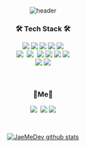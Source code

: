 <div align="center">
  
![header](https://capsule-render.vercel.app/api?type=wave&color=87CEFA&height=300&section=header&text=JaeMeDev&fontSize=90)

<h3 align="center">🛠 Tech Stack 🛠</h3>

<p align="center">
  <img src="https://img.shields.io/badge/Next.js-000000?style=flat-square&logo=Next.js&logoColor=white"/>
  <img src="https://img.shields.io/badge/React-61DAFB?style=flat-square&logo=React&logoColor=black"/>
  <img src="https://img.shields.io/badge/Redux-764ABC?style=flat-square&logo=Redux&logoColor=white"/>
  <img src="https://img.shields.io/badge/JavaScript-F7DF1E?style=flat-square&logo=JavaScript&logoColor=black"/>
  <img src="https://img.shields.io/badge/TypeScript-007ACC?style=flat-square&logo=TypeScript&logoColor=white"/>
  <br>
  <img src="https://img.shields.io/badge/HTML-E34F26?style=flat-square&logo=Html5&logoColor=white"/>&nbsp
  <img src="https://img.shields.io/badge/CSS-E34F26?style=flat-square&logo=Css3&logoColor=white"/>&nbsp
  <img src="https://img.shields.io/badge/Styled%20components-DB7093?style=flat-square&logo=Styled-components&logoColor=white"/> 
  <img src="https://img.shields.io/badge/Git-F05032?style=flat-square&logo=Git&logoColor=white"/>
  <img src="https://img.shields.io/badge/GitHub-181717?style=flat-square&logo=GitHub&logoColor=white"/>
  <img src="https://img.shields.io/badge/GitHub_Actions-2088FF?style=flat-square&logo=GitHub-Actions&logoColor=white"/>
  <br>
  <img src="https://img.shields.io/badge/Jest-C21325?style=flat-square&logo=Jest&logoColor=white"/>
  <img src="https://img.shields.io/badge/Testing_Library-E33332?style=flat-square&logo=Testing-Library&logoColor=white"/>
</p>

<br>

<h3 align="center">🐯Me🐯</h3>
<p align="center">
  <a href="https://jaeme.dev"><img src="https://img.shields.io/badge/Tech%20Blog-11B48A?style=flat-square&logo=Vimeo&logoColor=white&link=https://jaeme.dev"/></a>&nbsp
  <a href="mailto:jaeme0406@gmail.com"><img src="https://img.shields.io/badge/Gmail-d14836?style=flat-square&logo=Gmail&logoColor=white&link=jaeme0406@gmail.com"/></a>
   <a href="https://www.linkedin.com/in/jaemedev"><img src="https://img.shields.io/badge/LinkedIn-0A66C2?style=flat-square&logo=LinkedIn&logoColor=white&link=https://www.linkedin.com/in/jaemedev"/></a>
</p>
</div>

<br>

<div align="center">

  [![JaeMeDev github stats](https://github-readme-stats.vercel.app/api?username=JaeMeDev)](https://github.com/JaeMeDev)
  
</div>
